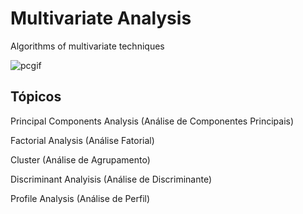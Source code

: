  # Multivariate Analysis
 Algorithms of multivariate techniques
   
  ![pcgif](https://github.com/ramonrviana/Multivariate-Analysis/blob/master/giphy_pc.gif)

## Tópicos
 Principal Components Analysis (Análise de Componentes Principais)
  
 Factorial Analysis (Análise Fatorial)
  
 Cluster (Análise de Agrupamento)
  
 Discriminant Analyisis (Análise de Discriminante)
 
 Profile Analysis (Análise de Perfil)
